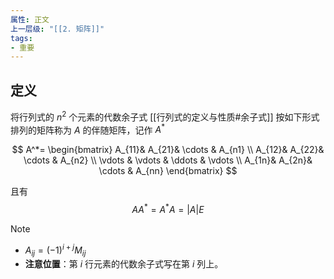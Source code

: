 ```yaml
---
属性: 正文
上一层级: "[[2. 矩阵]]"
tags:
- 重要
---
```


## 定义

将行列式的 $n^{2}$ 个元素的代数余子式 [[行列式的定义与性质#余子式]] 按如下形式排列的矩阵称为 $A$ 的伴随矩阵，记作 $A^{*}$

$$
A^*=  
\begin{bmatrix}  
  A_{11}& A_{21}& \cdots  & A_{n1} \\  
  A_{12}& A_{22}& \cdots  & A_{n2} \\  
  \vdots & \vdots & \ddots & \vdots \\  
  A_{1n}& A_{2n}& \cdots  & A_{nn}  
\end{bmatrix}
$$

且有 $$AA^{*} = A^{*}A = |A|E$$

> [!note] 
> - $A_{ij} = (-1)^{i+j}M_{ij}$
> - **注意位置**：第 $i$ 行元素的代数余子式写在第 $i$ 列上。

